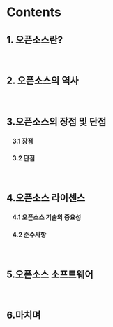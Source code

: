 # Contents

## 1. 오픈소스란?

 

## 2. 오픈소스의 역사

 

## 3.오픈소스의 장점 및 단점

####     3.1 장점

####     3.2 단점

 

## 4.오픈소스 라이센스

####     4.1 오픈소스 기술의 중요성

####     4.2 준수사항

 

## 5.오픈소스 소프트웨어

 

## 6.마치며



